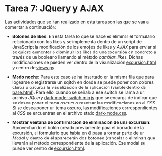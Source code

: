 # Tarea 7: JQuery y AJAX

Las actividades que se han realizado en esta tarea son las que se van a comentar a continuación:

* **Botones de likes**: En esta tarea lo que se hace es eliminar el formulario relacionado con los likes y se implementa dentro de un script de JavaScript la modificación de los emojies de likes y *AJAX* para enviar si se quiere aumentar o disminuir los likes de una excursión en concreto a través de un booleano llamando al método *cambiar_likes*. Dichas modificaciones se pueden ver dentro de la visualización [excursion.html](https://github.com/mjls130598/Senderos/blob/7f45e9a1669ff02c64e9fa32c9d5eefb44eab567/rutas_granada/templates/rutas_granada/excursion.html#L169) y dentro de [views.py](https://github.com/mjls130598/Senderos/blob/7f45e9a1669ff02c64e9fa32c9d5eefb44eab567/rutas_granada/views.py#L69).

* **Modo noche**: Para este caso se ha insertado en la misma fila que para logearse o registrarse un sqitch en donde se puede poner con colores claros u oscuros la visualización de la aplicación (visible dentro de [base.html](https://github.com/mjls130598/Senderos/blob/7f45e9a1669ff02c64e9fa32c9d5eefb44eab567/rutas_granada/templates/base.html#L52)). Para ello, cuando se señala a ese switch se llama a un archivo *JQuery* [dark-mode-switch.min.js](https://github.com/mjls130598/Senderos/blob/main/rutas_granada/static/rutas_granada/dark-mode-switch.min.js) que se encarga de indicar que se desea poner el tema oscuro o resetear las modificaciones en el *CSS*. Si se desea poner un tema oscuro, las modificaciones correspondientes al *CSS* se encuentran en el archivo static [dark-mode.css](https://github.com/mjls130598/Senderos/blob/main/rutas_granada/static/rutas_granada/css/dark-mode.css).

* **Mostrar ventana de confirmación de eliminación de una excursión**: Aprovechando el botón creado previamente para el borrado de la excursión, el formulario que había en él pasa a formar parte de un *Modal* y dentro de él aparecerán dos botones (cancelar o eliminar) que llevarán al método correspondiente de la aplicación. Ese modal se puede ver dentro de [excursion.html](https://github.com/mjls130598/Senderos/blob/7f45e9a1669ff02c64e9fa32c9d5eefb44eab567/rutas_granada/templates/rutas_granada/excursion.html#L18).